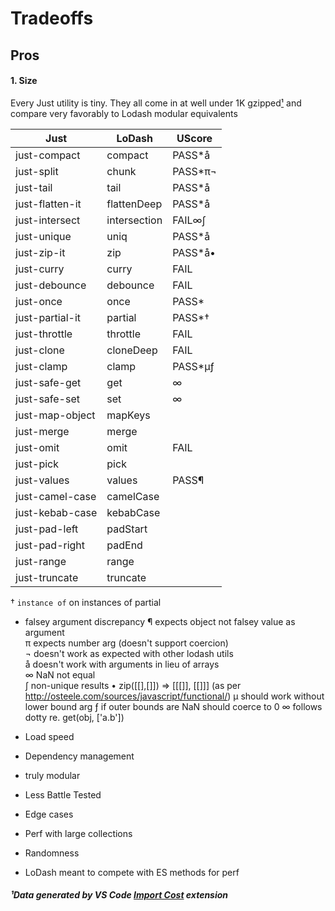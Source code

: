 # Tradeoffs

## Pros

#### 1. Size
Every Just utility is tiny. They all come in at well under 1K gzipped[¹](#¹Data) and compare very favorably to Lodash modular equivalents

| Just          |  LoDash   | UScore  |
| ------------- |---------------| -------|
| just-compact  | compact       | PASS*å   |
| just-split    | chunk         | PASS*π¬  |
| just-tail | tail      |  PASS*å  |
| just-flatten-it |flattenDeep      | PASS*å   |
| just-intersect | intersection      | FAIL∞∫   |
| just-unique | uniq | PASS*å |
| just-zip-it | zip |  PASS*å•  |
| just-curry | curry  |  FAIL  |
| just-debounce | debounce      | FAIL   |
| just-once | once      |  PASS*  |
| just-partial-it | partial  | PASS*†  |
| just-throttle | throttle      | FAIL  |
| just-clone | cloneDeep      | FAIL   |
| just-clamp | clamp      |  PASS*µƒ  |
| just-safe-get | get      |  ∞  |
| just-safe-set | set      |  ∞  |
| just-map-object | mapKeys      |    |
| just-merge | merge      |    |
| just-omit | omit      |  FAIL  |
| just-pick | pick      |    |
| just-values | values      | PASS¶  |
| just-camel-case | camelCase      |    |
| just-kebab-case | kebabCase      |    |
| just-pad-left | padStart      |    |
| just-pad-right | padEnd      |    |
| just-range | range      |    |
| just-truncate | truncate      |    |

† `instance of` on instances of partial  
* falsey argument discrepancy
¶ expects object not falsey value as argument  
π expects number arg (doesn't support coercion)   
¬ doesn't work as expected with other lodash utils  
å doesn't work with arguments in lieu of arrays  
∞ NaN not equal  
∫ non-unique results
• zip([[],[]]) => [[[]], [[]]] (as per http://osteele.com/sources/javascript/functional/)
µ should work without lower bound arg
ƒ if outer bounds are NaN should coerce to 0
∞ follows dotty re. get(obj, ['a.b'])

* Load speed
* Dependency management
* truly modular
* Less Battle Tested
* Edge cases
* Perf with large collections
* Randomness
* LoDash meant to compete with ES methods for perf

##### ¹Data generated by VS Code [Import Cost](https://marketplace.visualstudio.com/items?itemName=wix.vscode-import-cost) extension

